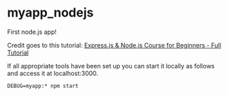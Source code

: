 # myapp_nodejs
First node.js app!  

Credit goes to this tutorial: [Express.js & Node.js Course for Beginners - Full Tutorial](https://www.youtube.com/watch?v=G8uL0lFFoN0)

If all appropriate tools have been set up you can start it locally as follows and access it at localhost:3000.

    DEBUG=myapp:* npm start
